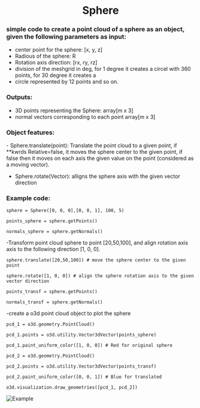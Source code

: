 <h1 align="center">Sphere</h1>
<h3 align="left">simple code to create a point cloud of a sphere as an object, given the following parameters as input:</h3>

- center point for the sphere: [x, y, z]
- Radious of the sphere: R
- Rotation axis direction: [rx, ry, rz]
- division of the meshgrid in deg, for 1 degree it creates a circel with 360 points, for 30 degree it creates a
- circle represented by 12 points and so on.

<h3 align="left">Outputs:</h3>

- 3D points representing the Sphere: array[m x 3]
- normal vectors corresponding to each point array[m x 3]

<h3 align="left">Object features:</h3>
- Sphere.translate(point): Translate the point cloud to a given point, if **kwrds Relative=false, it moves the sphere center to the given point,
if false then it moves on each axis the given value on the point (considered as a moving vector).

- Sphere.rotate(Vector): alligns the sphere axis with the given vector direction

<h3 align="left">Example code:</h3>

`sphere = Sphere([0, 0, 0],[0, 0, 1], 100, 5)`

`points_sphere = sphere.getPoints()`

`normals_sphere = sphere.getNormals()`

-Transform point cloud sphere to point [20,50,100], and align rotation axis axis to the following direction [1, 0, 0]. 

`sphere.translate([20,50,100]) # move the sphere center to the given point`

`sphere.rotate([1, 0, 0]) # align the sphere rotation axis to the given vector direction`

`points_transf = sphere.getPoints()`

`normals_transf = sphere.getNormals()`

-create a o3d point cloud object to plot the sphere

`pcd_1 = o3d.geometry.PointCloud()`

`pcd_1.points = o3d.utility.Vector3dVector(points_sphere)`

`pcd_1.paint_uniform_color([1, 0, 0]) # Red for original sphere`

`pcd_2 = o3d.geometry.PointCloud()`

`pcd_2.points = o3d.utility.Vector3dVector(points_transf)`

`pcd_2.paint_uniform_color([0, 0, 1]) # Blue for translated`

`o3d.visualization.draw_geometries([pcd_1, pcd_2])`

![Example](Spheres.png)









